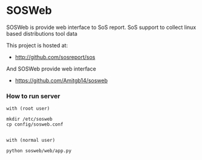 
# SOSWeb


SOSWeb is provide web interface to SoS report.
SoS support to collect linux based distributions tool data


This project is hosted at:
  * http://github.com/sosreport/sos


And SOSWeb provide web interface

  * https://github.com/Amitgb14/sosweb


### How to run server


```
with (root user)

mkdir /etc/sosweb
cp config/sosweb.conf


with (normal user)

python sosweb/web/app.py
```
